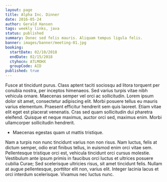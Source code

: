 ```yaml
---
layout: page
title: Alpha Inc. Dinner
date: 2016-05-24
author: Gerald Hansen
tags: weekly links, java
status: published
summary: Donec sed felis mauris. Aliquam tempus ligula felis.
banner: images/banner/meeting-01.jpg
booking:
  startDate: 02/10/2018
  endDate: 02/15/2018
  ctyhocn: ATLMOHX
  groupCode: AID
published: true
---
```

Fusce at tincidunt purus. Class aptent taciti sociosqu ad litora torquent per conubia nostra, per inceptos himenaeos. Sed varius turpis vitae nibh vehicula ornare. Maecenas semper vel orci ac sollicitudin. Lorem ipsum dolor sit amet, consectetur adipiscing elit. Morbi posuere tellus eu mauris varius elementum. Praesent efficitur hendrerit sem quis laoreet. Etiam vitae elit eget est placerat venenatis. Cras sed quam sollicitudin dui pharetra eleifend. Quisque et neque maximus, auctor orci sed, maximus enim. Morbi ullamcorper sollicitudin hendrerit.

* Maecenas egestas quam ut mattis tristique.

Nam a turpis non nunc tincidunt varius non non risus. Nam luctus, felis at dictum semper, odio erat finibus tellus, in euismod enim orci vitae sem. Pellentesque tristique orci est, vehicula tincidunt orci cursus molestie. Vestibulum ante ipsum primis in faucibus orci luctus et ultrices posuere cubilia Curae; Sed scelerisque ultricies risus, sit amet tincidunt felis. Nullam at augue pellentesque, porttitor elit non, varius elit. Integer lacinia lacus et orci interdum scelerisque. Vivamus nec luctus nunc.
